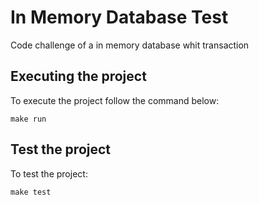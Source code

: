 # In Memory Database Test

Code challenge of a in memory database whit transaction

## Executing the project

To execute the project follow the command below:

```shell
make run
```

## Test the project

To test the project:

```shell
make test
```
